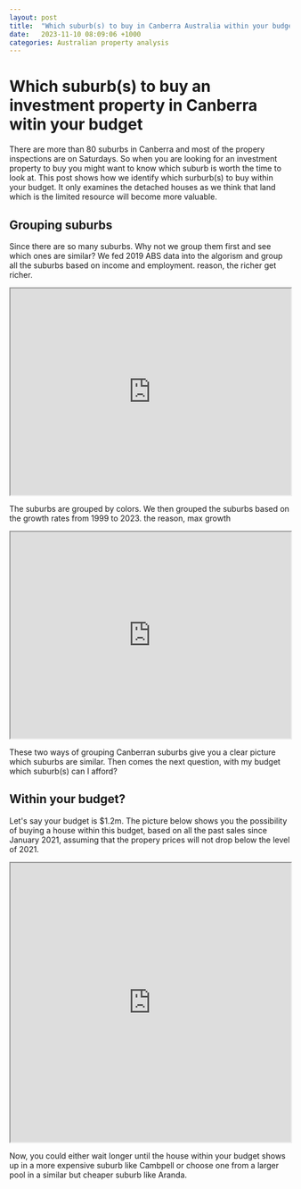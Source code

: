 ```yaml
---
layout: post
title:  "Which suburb(s) to buy in Canberra Australia within your budget"
date:   2023-11-10 08:09:06 +1000
categories: Australian property analysis
---
```

# Which suburb(s) to buy an investment property in Canberra witin your budget

There are more than 80 suburbs in Canberra and most of the propery inspections are on Saturdays. So when you are looking for an investment property to buy you might want to know which suburb is worth the time to look at. This post shows how we identify which surburb(s) to buy within your budget. It only examines the detached houses as we think that land which is the limited resource will become more valuable. 

## Grouping suburbs

Since there are so many suburbs. Why not we group them first and see which ones are similar? We fed 2019 ABS data into the algorism and group all the suburbs based on income and employment. reason, the richer get richer. 

<iframe src="https://nilnought.github.io/plots/clustering_incomesource_employments_2019_NC13.html" width="100%" height="370"></iframe>

The suburbs are grouped by colors.
We then grouped the suburbs based on the growth rates from 1999 to 2023. the reason, max growth

<iframe src="https://nilnought.github.io/plots/clustering_gr_NC12_FM50.html" width="100%" height="370"></iframe>


These two ways of grouping Canberran suburbs give you a clear picture which suburbs are similar. Then comes the next question, with my budget which suburb(s) can I afford?  

## Within your budget?

Let's say your budget is $1.2m. The picture below shows you the possibility of buying a house within this budget, based on all the past sales since January 2021, assuming that the propery prices will not drop below the level of 2021. 

<iframe src="https://nilnought.github.io/plots/clustering_gr_NC12_FM50.html" width="100%" height="500"></iframe>

Now, you could either wait longer until the house within your budget shows up in a more expensive suburb like Cambpell or choose one from a larger pool in a similar but cheaper suburb like Aranda. 

 
